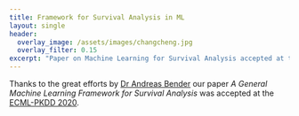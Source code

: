 ```yaml
---
title: Framework for Survival Analysis in ML
layout: single
header:
  overlay_image: /assets/images/changcheng.jpg
  overlay_filter: 0.15
excerpt: "Paper on Machine Learning for Survival Analysis accepted at the ECML 2020."
---
```


Thanks to the great efforts by [Dr Andreas Bender](https://adibender.netlify.app/) our paper *A General Machine Learning Framework for Survival Analysis* was accepted at the [ECML-PKDD 2020](https://ecmlpkdd2020.net/).
